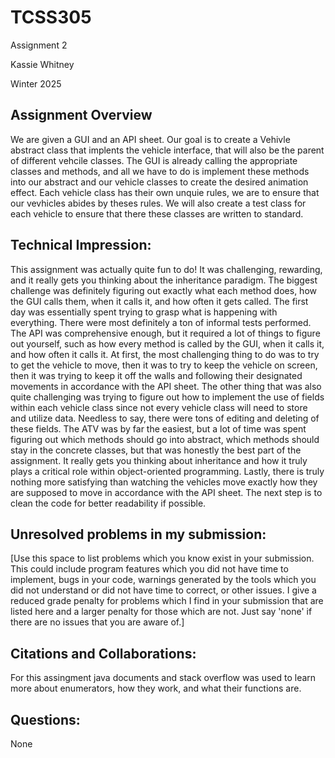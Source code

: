 # TCSS305

Assignment 2

Kassie Whitney

Winter 2025

## Assignment Overview
We are given a GUI and an API sheet.
Our goal is to create a Vehivle abstract class that implents the vehicle 
interface, that will also be the parent of different vehcile classes.
The GUI is already calling the appropriate classes and methods, and all we have to do is implement these methods 
into our abstract and our vehicle classes to create the desired animation effect.
Each vehicle class has their own unquie rules, we are to ensure that our vevhicles abides by theses rules.
We will also create a test class for each vehicle to ensure that there these classes are written to standard.

## Technical Impression:
This assignment was actually quite fun to do!
It was challenging, rewarding, and it really gets you thinking about
the inheritance paradigm.
The biggest challenge was definitely figuring out exactly what each method does, how the GUI calls them, when it
calls it, and how often it gets called.
The first day was essentially spent trying to grasp what is happening with everything.
There were most definitely a ton of informal tests performed.
The API was comprehensive enough, but it required a lot of things to figure out yourself, such as how every method
is called by the GUI, when it calls it, and how often it calls it.
At first, the most challenging thing to do was to try to get the vehicle to move, then it was to try to keep the
vehicle on screen, then it was trying to keep it off the walls and following their designated movements in
accordance with the API sheet.
The other thing that was also quite challenging was trying to figure out how to implement the use of fields within
each vehicle class since not every vehicle class will need to store and utilize data.
Needless to say, there were tons of editing and deleting of these fields.
The ATV was by far the easiest, but a lot of time was spent figuring out which methods should go into abstract, which
methods should stay in the concrete classes, but that was honestly the best part of the assignment.
It really gets you thinking about inheritance and how it truly plays a critical role within object-oriented
programming.
Lastly, there is truly nothing more satisfying than watching the vehicles move exactly how they are supposed to move
in accordance with the API sheet.
The next step is to clean the code for better readability if possible.


## Unresolved problems in my submission:
[Use this space to list problems which you know exist in your submission.
This could include program features which you did not have time to implement,
bugs in your code, warnings generated by the tools which you did not
understand or did not have time to correct, or other issues. I give a
reduced grade penalty for problems which I find in your submission that
are listed here and a larger penalty for those which are not. Just say
'none' if there are no issues that you are aware of.]

## Citations and Collaborations:
For this assingment java documents and stack overflow was used to learn more about enumerators, how they work, and 
what their functions are.

## Questions:
None
